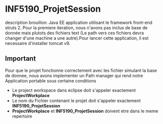 # INF5190_ProjetSession

description brouillon:
Java EE application utilisant le framework front-end struts 2. Pour la premiere iteration, nous n'avons pas inclus de base de donnée mais plutots des fichiers text (Le path vers ces fichiers devra changer d'une machine a une autre).Pour lancer cette application, il est necessaire d'installer tomcat v9.

## Important

Pour que le projet fonctionne correctement avec les fichier simulant la base de donnee, nous avons implementer un Path manager qui rend notre Application portable sous certaine conditions

- Le project workspace dans eclipse doit s'appeler exactement **ProjectWorkplace**
- Le nom du Fichier contenant le projet doit s'appeler exactement  **INF5190_ProjetSession**
-  **ProjectWorkplace** et  **INF5190_ProjetSession** doivent etre dans le meme repertoire
